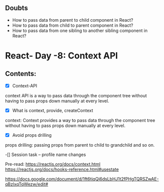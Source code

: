 ## Doubts

- How to pass data from parent to child component in React?
- How to pass data from child to parent component in React?
- How to pass data from one sibling to another sibling component in React?

# React- Day -8: Context API

## Contents:

-[x] Context-API

context API is a way to pass data through the component tree without having to pass props down manually at every level.

-[x] What is context, provide, createContext

context: Context provides a way to pass data through the component tree without having to pass props down manually at every level.

-[x] Avoid props drilling

props drilling: passing props from parent to child to grandchild and so on.

-[] Session task – profile name changes

Pre-read:
https://reactjs.org/docs/context.html
https://reactjs.org/docs/hooks-reference.html#usestate

https://docs.google.com/document/d/1ft6tjqQj6dsLbHJ1t2fPHgTQRSZwAE-qBzlxqTqWezw/edit#
